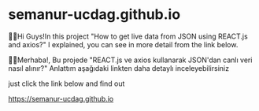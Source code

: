 # semanur-ucdag.github.io

👋🏻Hi Guys!In this project "How to get live data from JSON using REACT.js and axios?" I explained, you can see in more detail from the link below.

👋🏻Merhaba!, Bu projede "REACT.js ve axios kullanarak JSON'dan canlı veri nasıl alınır?" Anlattım aşağıdaki linkten daha detaylı inceleyebilirsiniz

just click the link below and find out


https://semanur-ucdag.github.io 
